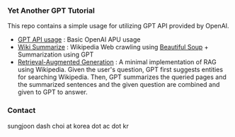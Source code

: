 ### Yet Another GPT Tutorial

This repo contains a simple usage for utilizing GPT API provided by OpenAI. 
- [GPT API usage](https://github.com/sjchoi86/yet-another-gpt-tutorial/blob/main/code/demo_gpt_01_chat.ipynb)
: Basic OpenAI APU usage
- [Wiki Summarize](https://github.com/sjchoi86/yet-another-gpt-tutorial/blob/main/code/demo_webcrawl_01_wiki.ipynb)
: Wikipedia Web crawling using [Beautiful Soup](https://www.crummy.com/software/BeautifulSoup/bs4/doc/) + Summarization using GPT
- [Retrieval-Augmented Generation](https://github.com/sjchoi86/yet-another-gpt-tutorial/blob/main/code/demo_gpt_02_rag.ipynb)
: A minimal implementation of RAG using Wikipedia. Given the user's question, GPT first suggests entities for searching Wikipedia. Then, GPT summarizes the queried pages and the summarized sentences and the given question are combined and given to GPT to answer. 

### Contact
sungjoon dash choi at korea dot ac dot kr
